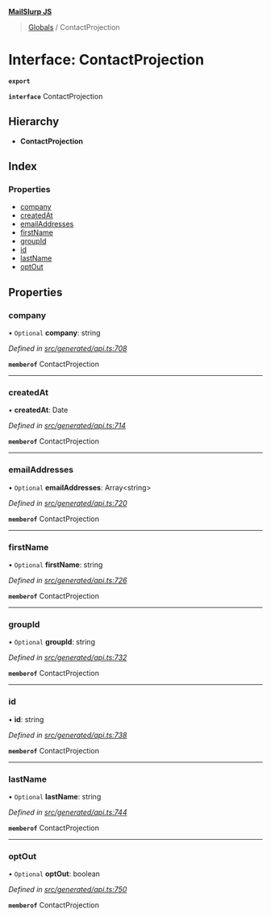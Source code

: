 **[MailSlurp JS](../README.md)**

> [Globals](../README.md) / ContactProjection

# Interface: ContactProjection

**`export`** 

**`interface`** ContactProjection

## Hierarchy

* **ContactProjection**

## Index

### Properties

* [company](contactprojection.md#company)
* [createdAt](contactprojection.md#createdat)
* [emailAddresses](contactprojection.md#emailaddresses)
* [firstName](contactprojection.md#firstname)
* [groupId](contactprojection.md#groupid)
* [id](contactprojection.md#id)
* [lastName](contactprojection.md#lastname)
* [optOut](contactprojection.md#optout)

## Properties

### company

• `Optional` **company**: string

*Defined in [src/generated/api.ts:708](https://github.com/mailslurp/mailslurp-client/blob/3871a9e/src/generated/api.ts#L708)*

**`memberof`** ContactProjection

___

### createdAt

•  **createdAt**: Date

*Defined in [src/generated/api.ts:714](https://github.com/mailslurp/mailslurp-client/blob/3871a9e/src/generated/api.ts#L714)*

**`memberof`** ContactProjection

___

### emailAddresses

• `Optional` **emailAddresses**: Array\<string>

*Defined in [src/generated/api.ts:720](https://github.com/mailslurp/mailslurp-client/blob/3871a9e/src/generated/api.ts#L720)*

**`memberof`** ContactProjection

___

### firstName

• `Optional` **firstName**: string

*Defined in [src/generated/api.ts:726](https://github.com/mailslurp/mailslurp-client/blob/3871a9e/src/generated/api.ts#L726)*

**`memberof`** ContactProjection

___

### groupId

• `Optional` **groupId**: string

*Defined in [src/generated/api.ts:732](https://github.com/mailslurp/mailslurp-client/blob/3871a9e/src/generated/api.ts#L732)*

**`memberof`** ContactProjection

___

### id

•  **id**: string

*Defined in [src/generated/api.ts:738](https://github.com/mailslurp/mailslurp-client/blob/3871a9e/src/generated/api.ts#L738)*

**`memberof`** ContactProjection

___

### lastName

• `Optional` **lastName**: string

*Defined in [src/generated/api.ts:744](https://github.com/mailslurp/mailslurp-client/blob/3871a9e/src/generated/api.ts#L744)*

**`memberof`** ContactProjection

___

### optOut

• `Optional` **optOut**: boolean

*Defined in [src/generated/api.ts:750](https://github.com/mailslurp/mailslurp-client/blob/3871a9e/src/generated/api.ts#L750)*

**`memberof`** ContactProjection
